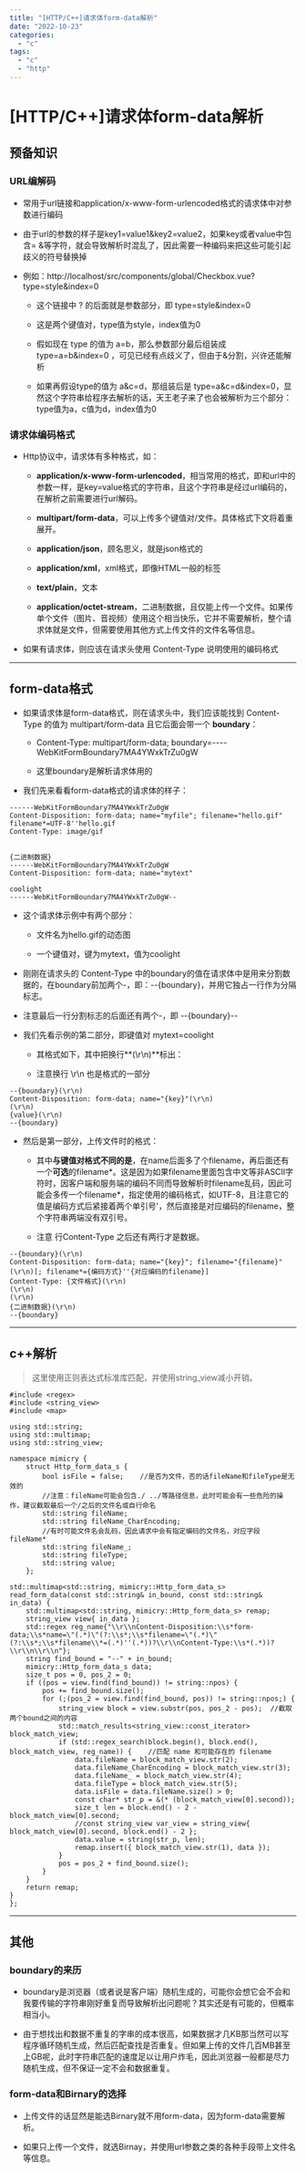 ```yaml
---
title: "[HTTP/C++]请求体form-data解析"
date: "2022-10-23"
categories: 
  - "c"
tags: 
  - "c"
  - "http"
---
```

# [HTTP/C++]请求体form-data解析

## 预备知识

### URL编解码

- 常用于url链接和application/x-www-form-urlencoded格式的请求体中对参数进行编码

- 由于url的参数的样子是key1=value1&key2=value2，如果key或者value中包含= &等字符，就会导致解析时混乱了，因此需要一种编码来把这些可能引起歧义的符号替换掉

- 例如：http://localhost/src/components/global/Checkbox.vue?type=style&index=0
    
    - 这个链接中 ? 的后面就是参数部分，即 type=style&index=0
    
    - 这是两个键值对，type值为style，index值为0
    
    - 假如现在 type 的值为 a=b，那么参数部分最后组装成 type=a=b&index=0 ，可见已经有点歧义了，但由于&分割，兴许还能解析
    
    - 如果再假设type的值为 a&c=d，那组装后是 type=a&c=d&index=0，显然这个字符串给程序去解析的话，天王老子来了也会被解析为三个部分：type值为a，c值为d，index值为0

### 请求体编码格式

- Http协议中，请求体有多种格式，如：
    - **application/x-www-form-urlencoded**，相当常用的格式，即和url中的参数一样，是key=value格式的字符串，且这个字符串是经过url编码的，在解析之前需要进行url解码。
    
    - **multipart/form-data**，可以上传多个键值对/文件。具体格式下文将着重展开。
    
    - **application/json**，顾名思义，就是json格式的
    
    - **application/xml**，xml格式，即像HTML一般的标签
    
    - **text/plain**，文本
    
    - **application/octet-stream**，二进制数据，且仅能上传一个文件。如果传单个文件（图片、音视频）使用这个相当快乐，它并不需要解析，整个请求体就是文件，但需要使用其他方式上传文件的文件名等信息。

- 如果有请求体，则应该在请求头使用 Content-Type 说明使用的编码格式

* * *

## form-data格式

- 如果请求体是form-data格式，则在请求头中，我们应该能找到 Content-Type 的值为 multipart/form-data 且它后面会带一个 **boundary**：
    - Content-Type: multipart/form-data; boundary=----WebKitFormBoundary7MA4YWxkTrZu0gW
    
    - 这里boundary是解析请求体用的

- 我们先来看看form-data格式的请求体的样子：

```
------WebKitFormBoundary7MA4YWxkTrZu0gW
Content-Disposition: form-data; name="myfile"; filename="hello.gif" filename*=UTF-8''hello.gif
Content-Type: image/gif


{二进制数据}
------WebKitFormBoundary7MA4YWxkTrZu0gW
Content-Disposition: form-data; name="mytext"

coolight
------WebKitFormBoundary7MA4YWxkTrZu0gW--
```

- 这个请求体示例中有两个部分：
    - 文件名为hello.gif的动态图
    
    - 一个键值对，键为mytext，值为coolight

- 刚刚在请求头的 Content-Type 中的boundary的值在请求体中是用来分割数据的，在boundary前加两个-，即：--{boundary}，并用它独占一行作为分隔标志。

- 注意最后一行分割标志的后面还有两个-，即 --{boundary}--

- 我们先看示例的第二部分，即键值对 mytext=coolight
    - 其格式如下，其中把换行**(\\r\\n)**标出：
    
    - 注意换行 \\r\\n 也是格式的一部分

```
--{boundary}(\r\n)
Content-Disposition: form-data; name="{key}"(\r\n)
(\r\n)
{value}(\r\n)
--{boundary}
```

- 然后是第一部分，上传文件时的格式：
    - 其中**与键值对格式不同的是**，在name后面多了个filename，再后面还有一个**可选**的filename\*。这是因为如果filename里面包含中文等非ASCII字符时，因客户端和服务端的编码不同而导致解析时filename乱码，因此可能会多传一个filename\*，指定使用的编码格式，如UTF-8，且注意它的值是编码方式后紧接着两个单引号'，然后直接是对应编码的filename，整个字符串两端没有双引号。
    
    - 注意 行Content-Type 之后还有两行才是数据。

```
--{boundary}(\r\n)
Content-Disposition: form-data; name="{key}"; filename="{filename}"(\r\n)[; filename*={编码方式}''{对应编码的filename}]
Content-Type: {文件格式}(\r\n)
(\r\n)
(\r\n)
{二进制数据}(\r\n)
--{boundary}
```

* * *

## c++解析

> 这里使用正则表达式标准库匹配，并使用string\_view减小开销。

```
#include <regex>
#include <string_view>
#include <map>

using std::string;
using std::multimap;
using std::string_view;

namespace mimicry {
	struct Http_form_data_s {
		bool isFile = false;	//是否为文件，否的话fileName和fileType是无效的
		//注意：fileName可能会包含./ ../等路径信息，此时可能会有一些危险的操作，建议截取最后一个/之后的文件名或自行命名
		std::string fileName;
		std::string fileName_CharEncoding;
		//有时可能文件名会乱码，因此请求中会有指定编码的文件名，对应字段 fileName*
		std::string fileName_;
		std::string fileType;
		std::string value;
	};

std::multimap<std::string, mimicry::Http_form_data_s>
read_form_data(const std::string& in_bound, const std::string& in_data) {
	std::multimap<std::string, mimicry::Http_form_data_s> remap;
	string_view view{ in_data };
	std::regex reg_name{"\\r\\nContent-Disposition:\\s*form-data;\\s*name=\"(.*)\"(?:\\s*;\\s*filename=\"(.*)\"(?:\\s*;\\s*filename\\*=(.*)''(.*))?\\r\\nContent-Type:\\s*(.*))?\\r\\n\\r\\n"};
	string find_bound = "--" + in_bound;
	mimicry::Http_form_data_s data;
	size_t pos = 0, pos_2 = 0;
	if ((pos = view.find(find_bound)) != string::npos) {
		pos += find_bound.size();
		for (;(pos_2 = view.find(find_bound, pos)) != string::npos;) {
			string_view block = view.substr(pos, pos_2 - pos);	//截取两个bound之间的内容
			std::match_results<string_view::const_iterator> block_match_view;
			if (std::regex_search(block.begin(), block.end(), block_match_view, reg_name)) {	//匹配 name 和可能存在的 filename
				data.fileName = block_match_view.str(2);
				data.fileName_CharEncoding = block_match_view.str(3);
				data.fileName_ = block_match_view.str(4);
				data.fileType = block_match_view.str(5);
				data.isFile = data.fileName.size() > 0;
				const char* str_p = &(* (block_match_view[0].second));
				size_t len = block.end() - 2 - block_match_view[0].second;
				//const string_view var_view = string_view{ block_match_view[0].second, block.end() - 2 };
				data.value = string(str_p, len);
				remap.insert({ block_match_view.str(1), data });
			}
			pos = pos_2 + find_bound.size();
		}
	}
	return remap;
}
};
```

* * *

## 其他

### boundary的来历

- boundary是浏览器（或者说是客户端）随机生成的，可能你会想它会不会和我要传输的字符串刚好重复而导致解析出问题呢？其实还是有可能的，但概率相当小。

- 由于想找出和数据不重复的字串的成本很高，如果数据才几KB那当然可以写程序循环随机生成，然后匹配查找是否重复。但如果上传的文件几百MB甚至上GB呢，此时字符串匹配的速度足以让用户炸毛，因此浏览器一般都是尽力随机生成，但不保证一定不会和数据重复。

### form-data和Birnary的选择

- 上传文件的话显然是能选Birnary就不用form-data，因为form-data需要解析。

- 如果只上传一个文件，就选Birnay，并使用url参数之类的各种手段带上文件名等信息。
